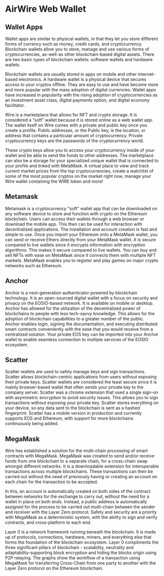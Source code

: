 # AirWire Web Wallet

## Wallet Apps

Wallet apps are similar to physical wallets, in that they let you store different forms of currency such as money, credit cards, and cryptocurrency. Blockchain wallets allow you to store, manage and use various forms of cryptocurrencies, as-well-as other blockchain-based digital assets. There are two basic types of blockchain wallets: software wallets and hardware wallets.

Blockchain wallets are usually stored in apps on mobile and other internet-based electronics. A hardware wallet is a physical device that secures access to your cryptos offline. They are easy to use and have become more and more popular with the mass adoption of digital currencies. Wallet apps have increased in popularity with the rising adoption of cryptocurrencies as an investment asset class, digital payments option, and digital economy facilitator. 

Wire is a marketplace that allows for NFT and crypto storage. It is considered a “soft” wallet because it is stored online as a web wallet app. The wallet itself on Wire comes with a private and public key once you create a profile. Public addresses, or the Public key, is the location, or address that contains a particular amount of cryptocurrency. Private cryptocurrency keys are the passwords of the cryptocurrency world. 
 
These crypto keys allow you to access your cryptocurrency inside of your wallet and be able to send the funds to other addresses. The marketplace can also be a storage for your specialized unique wallet that is connected to your profile and linked with MetaMask. A virtual place to view and track current market prices from the top cryptocurrencies, create a watchlist of some of the most popular cryptos on the market right now, manage your Wire wallet containing the WIRE token and more!


## Metamask

Metamask is a cryptocurrency "soft" wallet app that can be downloaded on any software device to store and function with crypto on the Ethereum blockchain. Users can access their wallets through a web browser or download the mobile app. This then can be used for interaction with decentralized applications. The installation and account creation is fast and simple to use. Once you import your Ethereum onto a MetaMask wallet, you can send or receive Ethers directly from your MetaMask wallet. It is secure compared to live wallets since it encrypts information with encryption algorithms. This makes it secure compared to live wallets. You can buy and sell NFTs with ease on MetaMask since it connects them with multiple NFT markets. MetaMask enables you to register and play games on major crypto networks such as Ethereum.     

## Anchor

Anchor is a next-generation authenticator powered by blockchain technology. It is an open-sourced digital wallet with a focus on security and privacy on the EOSIO-based network. It is available on mobile or desktop. Anchor has allowed for the utilization of the decentralized power of blockchains to people with less tech-savvy knowledge. This allows for the adoption of blockchain capabilities to a greater number of the public. Anchor enables login, signing the documentation, and executing distributed smart contracts conveniently with the ease that you would receive from a centralized solution. Your private EOS key can be imported into your Anchor wallet to enable seamless connection to multiple services of the EOSIO ecosystem. 

## Scatter

Scatter wallets are used to safely manage keys and sign transactions. Scatter allows blockchain-centric applications from users without exposing their private keys. Scatter wallets are considered the least secure since it is mainly browser-based wallet that often sends your private key to the company server. Scatter was a chrome extension that used a single sign-on with asymmetric encryption to avoid security issues. This allows you to sign transactions without exposing your private key. Scatter stores everything on your device, so any data sent to the blockchain is sent as a hashed fingerprint. Scatter has a mobile version in production and currently supports EOS and Ethereum, with support for more blockchains continuously being added.

## MegaMask

Wire has established a solution for the multi-chain processing of smart contracts with MegaMask. MegaMask was created to send and/or receive funds from one blockchain to a separate chain, for a cross-chain swap amongst different networks. It is a downloadable extension for interoperable transactions across multiple blockchains. These transactions can then be carried out without the need of previously having or creating an account on each chain for the transaction to be accepted. 

In this, an account is automatically created on both sides of the contract between networks for the exchange to carry out, without the need for a wallet in place on both ends. Instead, a public address is automatically assigned for the process to be carried out multi-chain between the sender and receiver with the Layer Zero protocol. Safety and security are a priority with MegaMask as a deterministic system, with the ability to sign and verify contracts, and cross-platform to each end.

Layer 0 is a network framework running beneath the blockchain. It is made up of protocols, connections, hardware, miners, and everything else that forms the foundation of the blockchain ecosystem. Layer 0 compliments the three significant pillars of blockchain - scalability, neutrality and adaptability-supporting block encryption and hiding the blocks origin using P2P relaying. The graphs show the workflow of a transaction using MegaMask for transferring Cross-Chain from one party to another with the Layer Zero protocol on the Ethereum blockchain. 

